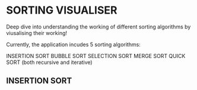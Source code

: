 # SORTING VISUALISER
Deep dive into understanding the working of different sorting algorithms by viusalising their working!

Currently, the application incudes 5 sorting algorithms:

INSERTION SORT
BUBBLE SORT
SELECTION SORT
MERGE SORT
QUICK SORT (both recursive and iterative)

## INSERTION SORT
